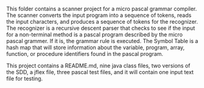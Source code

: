 This folder contains a scanner project for a micro pascal grammar compiler. The scanner converts the input program into a sequence of tokens, reads the input characters, and produces a sequence of tokens for the recognizer. The recognizer is a recursive descent parser that checks to see if the input for a non-terminal method is a pascal program described by the micro pascal grammer. If it is, the grammar rule is executed. The Symbol Table is a hash map that will store information about the variable, program, array, function, or procedure identifiers found in the pascal program. 

This project contains a README.md, nine java class files, two versions of the SDD, a jflex file, three pascal test files, and it will contain one input text file for testing.
